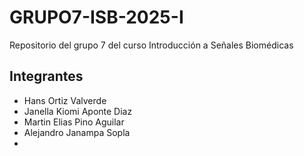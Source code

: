 # GRUPO7-ISB-2025-I
Repositorio del grupo 7 del curso Introducción a Señales Biomédicas

## Integrantes
- Hans Ortiz Valverde
- Janella Kiomi Aponte Diaz
- Martin Elias Pino Aguilar
- Alejandro Janampa Sopla
-
